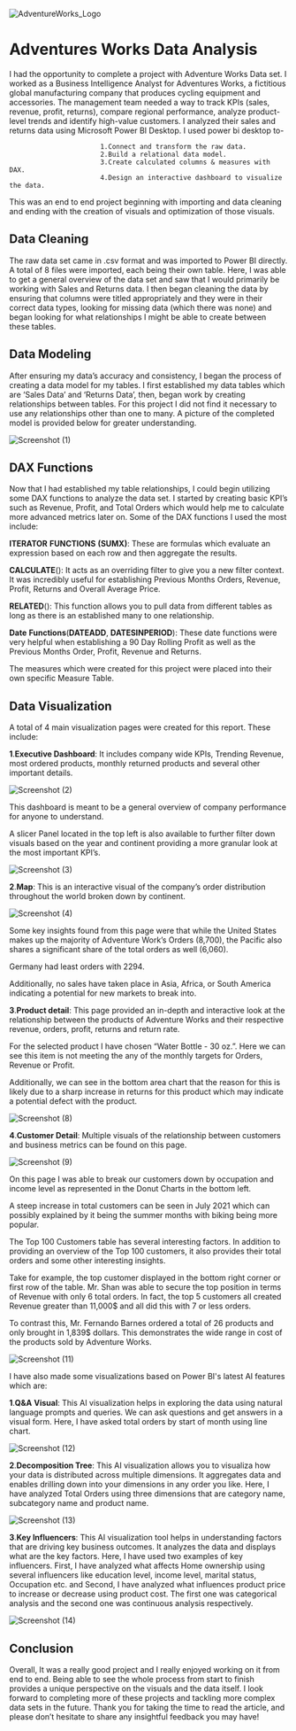 ![AdventureWorks_Logo](https://github.com/Prat-21/Adventure-Works-Report/assets/165648053/68b7dc07-0956-4639-a522-753a4935799b)

# Adventures Works Data Analysis
I had the opportunity to complete a project with Adventure Works Data set.
I worked as a Business Intelligence Analyst for Adventures Works, a fictitious global manufacturing company that produces cycling equipment and accessories.
The management team needed a way to track KPIs (sales, revenue, profit, returns), compare regional performance, analyze product-level trends and identify high-value customers.
I analyzed their sales and returns data using Microsoft Power BI Desktop.
I used power bi desktop to-

                           1.Connect and transform the raw data.
                           2.Build a relational data model.
                           3.Create calculated columns & measures with DAX.
                           4.Design an interactive dashboard to visualize the data.
                          

This was an end to end project beginning with importing and data cleaning and ending with the creation of visuals and optimization of those visuals.

## Data Cleaning

The raw data set came in .csv format and was imported to Power BI directly. A total of 8 files were imported, each being their own table. Here, I was able to get a general overview of the data set and saw that I would primarily be working with Sales and Returns data. I then began cleaning the data by ensuring that columns were titled appropriately and they were in their correct data types, looking for missing data (which there was none) and began looking for what relationships I might be able to create between these tables.

## Data Modeling

After ensuring my data’s accuracy and consistency, I began the process of creating a data model for my tables. I first established my data tables which are ‘Sales Data’ and ‘Returns Data’, then, began work by creating relationships between tables. For this project I did not find it necessary to use any relationships other than one to many. A picture of the completed model is provided below for greater understanding.



![Screenshot (1)](https://github.com/Prat-21/Adventure-Works-Report/assets/165648053/a5032d5d-fc94-4091-9727-6810353fd9b9)



## DAX Functions

Now that I had established my table relationships, I could begin utilizing some DAX functions to analyze the data set. I started by creating basic KPI’s such as Revenue, Profit, and Total Orders which would help me to calculate more advanced metrics later on. Some of the DAX functions I used the most include:

  **ITERATOR** **FUNCTIONS** **(**SUMX**)**: These are formulas which evaluate an expression based on each row and then aggregate the results.

  **CALCULATE**(): It acts as an overriding filter to give you a new filter context. It was incredibly useful for establishing Previous Months Orders, Revenue, Profit, Returns and Overall Average Price.

  **RELATED**(): This function allows you to pull data from different tables as long as there is an established many to one relationship.

  **Date** **Functions**(**DATEADD**, **DATESINPERIOD**): These date functions were very helpful when establishing a 90 Day Rolling Profit as well as the Previous Months Order, Profit, Revenue and Returns.

The measures which were created for this project were placed into their own specific Measure Table.

## Data Visualization

A total of 4 main visualization pages were created for this report. These include:


**1**.**Executive Dashboard**: It includes company wide KPIs, Trending Revenue, most ordered products, monthly returned products and several other important details.


![Screenshot (2)](https://github.com/Prat-21/Adventure-Works-Report/assets/165648053/d2d27fac-d41e-4984-9582-a6ef7b7e5a1e)



This dashboard is meant to be a general overview of company performance for anyone to understand.

A slicer Panel located in the top left is also available to further filter down visuals based on the year and continent providing a more granular look at the most important KPI’s.



![Screenshot (3)](https://github.com/Prat-21/Adventure-Works-Report/assets/165648053/27495ef3-c229-4a4b-8c39-d3fe6b2786d6)



**2**.**Map**: This is an interactive visual of the company’s order distribution throughout the world broken down by continent.



![Screenshot (4)](https://github.com/Prat-21/Adventure-Works-Report/assets/165648053/b6765275-c929-4b66-93b2-a186da8b0ef9)



Some key insights found from this page were that while the United States makes up the majority of Adventure Work’s Orders (8,700), the Pacific also shares a significant share of the total orders as well (6,060).

Germany had least orders with 2294.

Additionally, no sales have taken place in Asia, Africa, or South America indicating a potential for new markets to break into.

**3**.**Product detail**: This page provided an in-depth and interactive look at the relationship between the products of Adventure Works and their respective revenue, orders, profit, returns and return rate.

For the selected product I have chosen “Water Bottle - 30 oz.”. Here we can see this item is not meeting the any of the monthly targets for Orders, Revenue or Profit.

Additionally, we can see in the bottom area chart that the reason for this is likely due to a sharp increase in returns for this product which may indicate a potential defect with the product.



![Screenshot (8)](https://github.com/Prat-21/Adventure-Works-Report/assets/165648053/ba3a5cde-4e85-4464-a1de-47c8dfd60841)




**4**.**Customer Detail**:  Multiple visuals of the relationship between customers and business metrics can be found on this page.




![Screenshot (9)](https://github.com/Prat-21/Adventure-Works-Report/assets/165648053/a11b881e-cf00-42f5-93c8-939b31d3e4d3)



On this page I was able to break our customers down by occupation and income level as represented in the Donut Charts in the bottom left.

A steep increase in total customers can be seen in July 2021 which can possibly explained by it being the summer months with biking being more popular.

The Top 100 Customers table has several interesting factors. In addition to providing an overview of the Top 100 customers, it also provides their total orders and some other interesting insights.

Take for example, the top customer displayed in the bottom right corner or first row of the table. Mr. Shan was able to secure the top position in terms of Revenue with only 6 total orders. In fact, the top 5 customers all created Revenue greater than 11,000$ and all did this with 7 or less orders.

To contrast this, Mr. Fernando Barnes ordered a total of 26 products and only brought in 1,839$ dollars. This demonstrates the wide range in cost of the products sold by Adventure Works.



![Screenshot (11)](https://github.com/Prat-21/Adventure-Works-Report/assets/165648053/0fdd6467-0140-4599-810a-da069eee2d61)



I have also made some visualizations based on Power BI's latest AI features which are:

**1**.**Q&A** **Visual**: This AI visualization helps in exploring the data using natural language prompts and queries. We can ask questions and get answers in a visual form. Here, I have asked total orders by start of 
                          month using line chart.



![Screenshot (12)](https://github.com/Prat-21/Adventure-Works-Report/assets/165648053/de6154a5-e647-474e-a2fc-dcbb62c56fbb)



**2**.**Decomposition Tree**: This AI visualization allows you to visualiza how your data is distributed across multiple dimensions. It aggregates data and enables drilling down into your dimensions in any order you like.
                              Here, I have analyzed Total Orders using three dimensions that are category name, subcategory name and product name.



![Screenshot (13)](https://github.com/Prat-21/Adventure-Works-Report/assets/165648053/07fa0564-a4de-4a08-861c-fb56329d63c9)



**3**.**Key Influencers**: This AI visualization tool helps in understanding factors that are driving key business outcomes. It analyzes the data and displays what are the key factors. Here, I have used two examples of 
                           key influencers. First, I have analyzed what affects Home ownership using several influencers like education level, income level, marital status, Occupation etc. and Second, I have analyzed 
                           what influences product price to increase or decrease using product cost. The first one was categorical analysis and the second one was continuous analysis respectively.



![Screenshot (14)](https://github.com/Prat-21/Adventure-Works-Report/assets/165648053/2c63eaa9-f28e-4bba-a04d-ad415a71ad9b)



## Conclusion

Overall, It was a really good project and I really enjoyed working on it from end to end. Being able to see the whole process from start to finish provides a unique perspective on the visuals and the data itself. I look forward to completing more of these projects and tackling more complex data sets in the future. Thank you for taking the time to read the article, and please don’t hesitate to share any insightful feedback you may have!

